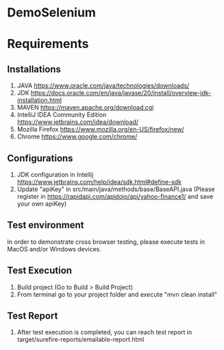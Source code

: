 # DemoSelenium

# Requirements
## Installations
1. JAVA https://www.oracle.com/java/technologies/downloads/
2. JDK https://docs.oracle.com/en/java/javase/20/install/overview-jdk-installation.html 
3. MAVEN https://maven.apache.org/download.cgi
4. IntelliJ IDEA Community Edition https://www.jetbrains.com/idea/download/
5. Mozilla Firefox https://www.mozilla.org/en-US/firefox/new/
6. Chrome https://www.google.com/chrome/

## Configurations
1. JDK configuration in Intellij https://www.jetbrains.com/help/idea/sdk.html#define-sdk
2. Update "apiKey" in src/main/java/methods/base/BaseAPI.java (Please register in https://rapidapi.com/apidojo/api/yahoo-finance1/ and save your own apiKey)

## Test environment
In order to demonstrate cross browser testing, please execute tests in MacOS and/or Windows devices.

## Test Execution
1. Build project (Go to Build > Build Project)
2. From terminal go to your project folder and execute "mvn clean install"

## Test Report
1. After test execution is completed, you can reach test report in target/surefire-reports/emailable-report.html
   
